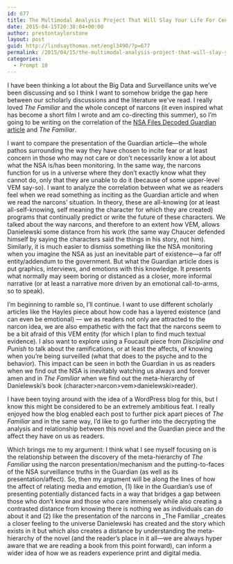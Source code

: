 ```yaml
---
id: 677
title: The Multimodal Analysis Project That Will Slay Your Life For Centuries to Come
date: 2015-04-15T20:38:04+00:00
author: prestontaylorstone
layout: post
guid: http://lindsaythomas.net/engl3490/?p=677
permalink: /2015/04/15/the-multimodal-analysis-project-that-will-slay-your-life-for-centuries-to-come/
categories:
  - Prompt 10
---
```

I have been thinking a lot about the Big Data and Surveillance units we&#8217;ve been discussing and so I think I want to somehow bridge the gap here between our scholarly discussions and the literature we&#8217;ve read. I really loved _The Familiar_ and the whole concept of narcons (it even inspired what has become a short film I wrote and am co-directing this summer), so I&#8217;m going to be writing on the correlation of the [NSA Files Decoded Guardian article](http://www.theguardian.com/world/interactive/2013/nov/01/snowden-nsa-files-surveillance-revelations-decoded#section/2) and _The Familiar_.

I want to compare the presentation of the Guardian article—the whole pathos surrounding the way they have chosen to incite fear or at least concern in those who may not care or don&#8217;t necessarily know a lot about what the NSA is/has been monitoring. In the same way, the narcons function for us in a universe where they don&#8217;t exactly know what they cannot do, only that they are unable to do it (because of some upper-level VEM say-so). I want to analyze the correlation between what we as readers feel when we read something as inciting as the Guardian article and when we read the narcons&#8217; situation. In theory, these are all-knowing (or at least all-self-knowing, self meaning the character for which they are created) programs that continually predict or write the future of these characters. We talked about the way narcons, and therefore to an extent how VEM, allows Danielewski some distance from his work (the same way Chaucer defended himself by saying the characters said the things in his story, not him). Similarly, it is much easier to dismiss something like the NSA monitoring when you imagine the NSA as just an inevitable part of existence—a far off entity/addendum to the government. But what the Guardian article does is put graphics, interviews, and emotions with this knowledge. It presents what normally may seem boring or distanced as a closer, more informal narrative (or at least a narrative more driven by an emotional call-to-arms, so to speak).

I&#8217;m beginning to ramble so, I&#8217;ll continue. I want to use different scholarly articles like the Hayles piece about how code has a layered existence (and can even be emotional) — we as readers not only are attracted to the narcon idea, we are also empathetic with the fact that the narcons seem to be a bit afraid of this VEM entity (for which I plan to find much textual evidence). I also want to explore using a Foucault piece from _Discipline and Punish_ to talk about the ramifications, or at least the affects, of knowing when you&#8217;re being surveilled (what that does to the psyche and to the behavior). This impact can be seen in both the Guardian in us as readers when we find out the NSA is inevitably watching us always and forever amen and in _The Familiar_ when we find out the meta-hierarchy of Danielewski&#8217;s book (character>narcon>vem>danielewski>reader).

I have been toying around with the idea of a WordPress blog for this, but I know this might be considered to be an extremely ambitious feat. I really enjoyed how the blog enabled each post to further pick apart pieces of _The Familiar_ and in the same way, I&#8217;d like to go further into the decrypting the analysis and relationship between this novel and the Guardian piece and the affect they have on us as readers.

Which brings me to my argument: I think what I see myself focusing on is the relationship between the discovery of the meta-hierarchy of _The Familiar_ using the narcon presentation/mechanism and the putting-to-faces of the NSA surveillance truths in the Guardian (as well as its presentation/affect). So, then my argument will be along the lines of how the affect of relating media and emotion, (1) like in the Guardian&#8217;s use of presenting potentially distanced facts in a way that bridges a gap between those who don&#8217;t know and those who care immensely while also creating a contrasted distance from knowing there is nothing we as individuals can do about it and (2) like the presentation of the narcons in _The Familiar _creates a closer feeling to the universe Danielewski has created and the story which exists in it but which also creates a distance by understanding the meta-hierarchy of the novel (and the reader&#8217;s place in it all—we are always hyper aware that we are reading a book from this point forward), can inform a wider idea of how we as readers experience print and digital media.